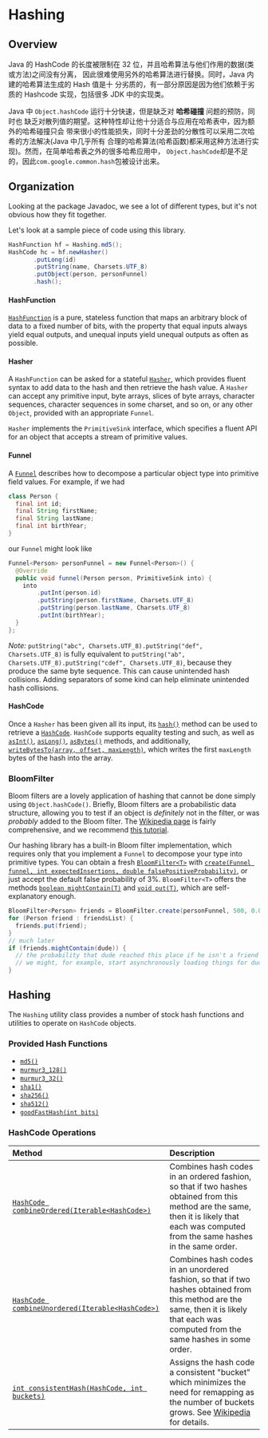 # Hashing

## Overview

Java 的 HashCode 的长度被限制在 32 位，并且哈希算法与他们作用的数据(类或方法)之间没有分离，
因此很难使用另外的哈希算法进行替换。同时，Java 内建的哈希算法生成的 Hash 值是十
分劣质的，有一部分原因是因为他们依赖于劣质的 Hashcode 实现，包括很多 JDK 中的实现类。

Java 中 `Object.hashCode` 运行十分快速，但是缺乏对 **哈希碰撞** 问题的预防，同时也
缺乏对散列值的期望。这种特性却让他十分适合与应用在哈希表中，因为额外的哈希碰撞只会
带来很小的性能损失，同时十分差劲的分散性可以采用二次哈希的方法解决(Java 中几乎所有
合理的哈希算法(哈希函数)都采用这种方法进行实现)。然而，在简单哈希表之外的很多哈希应用中，
`Object.hashCode`却是不足的，因此`com.google.common.hash`包被设计出来。

## Organization

Looking at the package Javadoc, we see a lot of different types, but it's not
obvious how they fit together.

Let's look at a sample piece of code using this library.

``` java
HashFunction hf = Hashing.md5();
HashCode hc = hf.newHasher()
       .putLong(id)
       .putString(name, Charsets.UTF_8)
       .putObject(person, personFunnel)
       .hash();
```

#### HashFunction

[`HashFunction`] is a pure, stateless function that maps an arbitrary block of
data to a fixed number of bits, with the property that equal inputs always yield
equal outputs, and unequal inputs yield unequal outputs as often as possible.

#### Hasher

A `HashFunction` can be asked for a stateful [`Hasher`], which provides fluent
syntax to add data to the hash and then retrieve the hash value. A `Hasher` can
accept any primitive input, byte arrays, slices of byte arrays, character
sequences, character sequences in some charset, and so on, or any other
`Object`, provided with an appropriate `Funnel`.

`Hasher` implements the `PrimitiveSink` interface, which specifies a fluent API
for an object that accepts a stream of primitive values.

#### Funnel

A [`Funnel`] describes how to decompose a particular object type into primitive
field values. For example, if we had

``` java
class Person {
  final int id;
  final String firstName;
  final String lastName;
  final int birthYear;
}
```

our `Funnel` might look like

``` java
Funnel<Person> personFunnel = new Funnel<Person>() {
  @Override
  public void funnel(Person person, PrimitiveSink into) {
    into
        .putInt(person.id)
        .putString(person.firstName, Charsets.UTF_8)
        .putString(person.lastName, Charsets.UTF_8)
        .putInt(birthYear);
  }
};
```

_Note:_ `putString("abc", Charsets.UTF_8).putString("def", Charsets.UTF_8)` is
fully equivalent to `putString("ab", Charsets.UTF_8).putString("cdef",
Charsets.UTF_8)`, because they produce the same byte sequence. This can cause
unintended hash collisions. Adding separators of some kind can help eliminate
unintended hash collisions.

#### HashCode

Once a `Hasher` has been given all its input, its [`hash()`] method can be used
to retrieve a [`HashCode`]. `HashCode` supports equality testing and such, as
well as [`asInt()`], [`asLong()`], [`asBytes()`] methods, and additionally,
[`writeBytesTo(array, offset, maxLength)`], which writes the first `maxLength`
bytes of the hash into the array.

### BloomFilter

Bloom filters are a lovely application of hashing that cannot be done simply
using `Object.hashCode()`. Briefly, Bloom filters are a probabilistic data
structure, allowing you to test if an object is _definitely_ not in the filter,
or was _probably_ added to the Bloom filter. The [Wikipedia
page](http://en.wikipedia.org/wiki/Bloom_filter) is fairly comprehensive, and we
recommend [this tutorial](http://llimllib.github.com/bloomfilter-tutorial/).

Our hashing library has a built-in Bloom filter implementation, which requires
only that you implement a `Funnel` to decompose your type into primitive types.
You can obtain a fresh [`BloomFilter<T>`] with [`create(Funnel funnel, int
expectedInsertions, double falsePositiveProbability)`], or just accept the
default false probability of 3%. `BloomFilter<T>` offers the methods [`boolean
mightContain(T)`] and [`void put(T)`], which are self-explanatory enough.

``` java
BloomFilter<Person> friends = BloomFilter.create(personFunnel, 500, 0.01);
for (Person friend : friendsList) {
  friends.put(friend);
}
// much later
if (friends.mightContain(dude)) {
  // the probability that dude reached this place if he isn't a friend is 1%
  // we might, for example, start asynchronously loading things for dude while we do a more expensive exact check
}
```

## Hashing

The `Hashing` utility class provides a number of stock hash functions and
utilities to operate on `HashCode` objects.

### Provided Hash Functions

*   [`md5()`]
*   [`murmur3_128()`]
*   [`murmur3_32()`]
*   [`sha1()`]
*   [`sha256()`]
*   [`sha512()`]
*   [`goodFastHash(int bits)`]

### HashCode Operations

Method                                            | Description
:------------------------------------------------ | :----------
[`HashCode combineOrdered(Iterable<HashCode>)`]   | Combines hash codes in an ordered fashion, so that if two hashes obtained from this method are the same, then it is likely that each was computed from the same hashes in the same order.
[`HashCode combineUnordered(Iterable<HashCode>)`] | Combines hash codes in an unordered fashion, so that if two hashes obtained from this method are the same, then it is likely that each was computed from the same hashes in some order.
[`int consistentHash(HashCode, int buckets)`]     | Assigns the hash code a consistent "bucket" which minimizes the need for remapping as the number of buckets grows. See [Wikipedia](http://en.wikipedia.org/wiki/Consistent_hashing) for details.

[`com.google.common.hash`]: http://google.github.io/guava/releases/snapshot/api/docs/com/google/common/hash/package-summary.html
[`HashFunction`]: http://google.github.io/guava/releases/snapshot/api/docs/com/google/common/hash/HashFunction.html
[`Hasher`]: http://google.github.io/guava/releases/snapshot/api/docs/com/google/common/hash/Hasher.html
[`Funnel`]: http://google.github.io/guava/releases/snapshot/api/docs/com/google/common/hash/Funnel.html
[`hash()`]: http://google.github.io/guava/releases/snapshot/api/docs/com/google/common/hash/Hasher.html#hash--
[`HashCode`]: http://google.github.io/guava/releases/snapshot/api/docs/com/google/common/hash/HashCode.html
[`asInt()`]: http://google.github.io/guava/releases/snapshot/api/docs/com/google/common/hash/HashCode.html#asInt--
[`asLong()`]: http://google.github.io/guava/releases/snapshot/api/docs/com/google/common/hash/HashCode.html#asLong--
[`asBytes()`]: http://google.github.io/guava/releases/snapshot/api/docs/com/google/common/hash/HashCode.html#asBytes--
[`writeBytesTo(array, offset, maxLength)`]: http://google.github.io/guava/releases/snapshot/api/docs/com/google/common/hash/HashCode.html#writeBytesTo-byte[]-int-int-
[`BloomFilter<T>`]: http://google.github.io/guava/releases/snapshot/api/docs/com/google/common/hash/BloomFilter.html
[`create(Funnel funnel, int expectedInsertions, double falsePositiveProbability)`]: http://google.github.io/guava/releases/snapshot/api/docs/com/google/common/hash/BloomFilter.html#create-com.google.common.hash.Funnel-int-double-
[`boolean mightContain(T)`]: http://google.github.io/guava/releases/snapshot/api/docs/com/google/common/hash/BloomFilter.html#mightContain-T-
[`void put(T)`]: http://google.github.io/guava/releases/snapshot/api/docs/com/google/common/hash/BloomFilter.html#put-T-
[`md5()`]: http://google.github.io/guava/releases/snapshot/api/docs/com/google/common/hash/Hashing.html#md5--
[`murmur3_128()`]: http://google.github.io/guava/releases/snapshot/api/docs/com/google/common/hash/Hashing.html#murmur3_128--
[`murmur3_32()`]: http://google.github.io/guava/releases/snapshot/api/docs/com/google/common/hash/Hashing.html#murmur3_32--
[`sha1()`]: http://google.github.io/guava/releases/snapshot/api/docs/com/google/common/hash/Hashing.html#sha1--
[`sha256()`]: http://google.github.io/guava/releases/snapshot/api/docs/com/google/common/hash/Hashing.html#sha256--
[`sha512()`]: http://google.github.io/guava/releases/snapshot/api/docs/com/google/common/hash/Hashing.html#sha512--
[`goodFastHash(int bits)`]: http://google.github.io/guava/releases/snapshot/api/docs/com/google/common/hash/Hashing.html#goodFastHash-int-
[`HashCode combineOrdered(Iterable<HashCode>)`]: http://google.github.io/guava/releases/snapshot/api/docs/com/google/common/hash/Hashing.html#combineOrdered-java.lang.Iterable-
[`HashCode combineUnordered(Iterable<HashCode>)`]: http://google.github.io/guava/releases/snapshot/api/docs/com/google/common/hash/Hashing.html#combineUnordered-java.lang.Iterable-
[`int consistentHash(HashCode, int buckets)`]: http://google.github.io/guava/releases/snapshot/api/docs/com/google/common/hash/Hashing.html#consistentHash-com.google.common.hash.HashCode-int-

